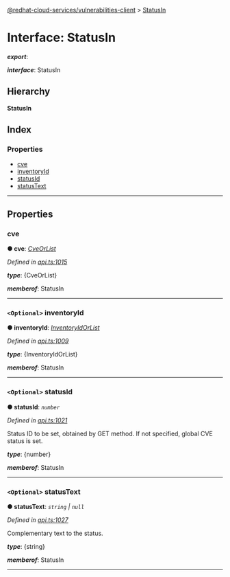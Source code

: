 [@redhat-cloud-services/vulnerabilities-client](../README.md) > [StatusIn](../interfaces/statusin.md)

# Interface: StatusIn

*__export__*: 

*__interface__*: StatusIn

## Hierarchy

**StatusIn**

## Index

### Properties

* [cve](statusin.md#cve)
* [inventoryId](statusin.md#inventoryid)
* [statusId](statusin.md#statusid)
* [statusText](statusin.md#statustext)

---

## Properties

<a id="cve"></a>

###  cve

**● cve**: *[CveOrList](cveorlist.md)*

*Defined in [api.ts:1015](https://github.com/RedHatInsights/javascript-clients/blob/master/packages/vulnerabilities/git-api/api.ts#L1015)*

*__type__*: {CveOrList}

*__memberof__*: StatusIn

___
<a id="inventoryid"></a>

### `<Optional>` inventoryId

**● inventoryId**: *[InventoryIdOrList](inventoryidorlist.md)*

*Defined in [api.ts:1009](https://github.com/RedHatInsights/javascript-clients/blob/master/packages/vulnerabilities/git-api/api.ts#L1009)*

*__type__*: {InventoryIdOrList}

*__memberof__*: StatusIn

___
<a id="statusid"></a>

### `<Optional>` statusId

**● statusId**: *`number`*

*Defined in [api.ts:1021](https://github.com/RedHatInsights/javascript-clients/blob/master/packages/vulnerabilities/git-api/api.ts#L1021)*

Status ID to be set, obtained by GET method. If not specified, global CVE status is set.

*__type__*: {number}

*__memberof__*: StatusIn

___
<a id="statustext"></a>

### `<Optional>` statusText

**● statusText**: *`string` \| `null`*

*Defined in [api.ts:1027](https://github.com/RedHatInsights/javascript-clients/blob/master/packages/vulnerabilities/git-api/api.ts#L1027)*

Complementary text to the status.

*__type__*: {string}

*__memberof__*: StatusIn

___

